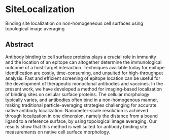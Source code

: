 # SiteLocalization
Binding site localization on non-homogeneous cell surfaces using topological image averaging

## Abstract
Antibody binding to cell surface proteins plays a crucial role
in immunity and the location of an epitope can altogether determine
the immunological outcome of a host-target interaction.
Techniques available today for epitope identification are
costly, time-consuming, and unsuited for high-throughput analysis.
Fast and efficient screening of epitope location can be
useful for the development of therapeutic monoclonal antibodies and vaccines.
In the present work, we have developed a method for imaging-based localization
of binding sites on cellular surface proteins.
The cellular morphology typically varies,
and antibodies often bind in a non-homogenous manner, making
traditional particle-averaging strategies challenging for accurate
native antibody localization. Nanometer-scale resolution
is achieved through localization in one dimension, namely the
distance from a bound ligand to a reference surface, by using
topological image averaging. Our results show that this method
is well suited for antibody binding site measurements on native
cell surface morphology.
